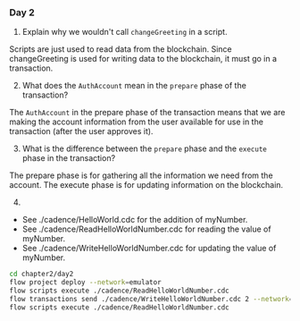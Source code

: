 ### Day 2

1. Explain why we wouldn't call `changeGreeting` in a script.

Scripts are just used to read data from the blockchain.  Since
changeGreeting is used for writing data to the blockchain, it
must go in a transaction.

2. What does the `AuthAccount` mean in the `prepare` phase of the transaction?

The `AuthAccount` in the prepare phase of the transaction means
that we are making the account information from the user
available for use in the transaction (after the user approves it).

3. What is the difference between the `prepare` phase and the `execute` phase in the transaction?

The prepare phase is for gathering all the information we need
from the account.  The execute phase is for updating information
on the blockchain.

4. 

- See ./cadence/HelloWorld.cdc for the addition of myNumber. 
- See ./cadence/ReadHelloWorldNumber.cdc for reading the value of myNumber.
- See ./cadence/WriteHelloWorldNumber.cdc for updating the value of myNumber.

```sh
cd chapter2/day2
flow project deploy --network=emulator
flow scripts execute ./cadence/ReadHelloWorldNumber.cdc
flow transactions send ./cadence/WriteHelloWorldNumber.cdc 2 --network=emulator --signer=emulator-account
flow scripts execute ./cadence/ReadHelloWorldNumber.cdc
```
